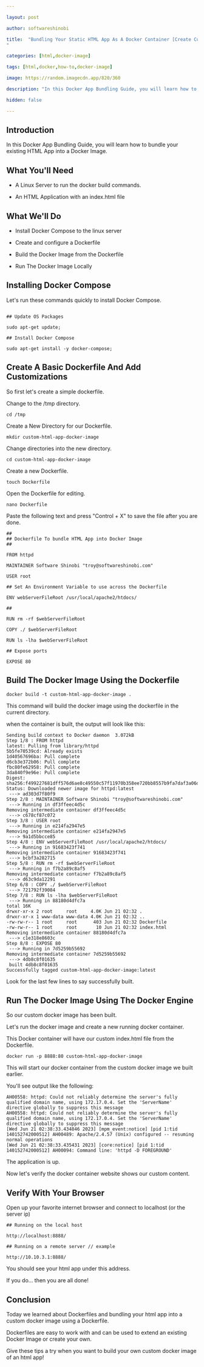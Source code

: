 ```yaml
---

layout: post

author: softwareshinobi

title:  "Bundling Your Static HTML App As A Docker Container [Create Custom Docker Image]
"

categories: [html,docker-image]

tags: [html,docker,how-to,docker-image]

image: https://random.imagecdn.app/820/360

description: "In this Docker App Bundling Guide, you will learn how to bundle your existing HTML App into a Docker Image."

hidden: false

---
```


## Introduction

In this Docker App Bundling Guide, you will learn how to bundle your existing HTML App into a Docker Image.

## What You'll Need

* A Linux Server to run the docker build commands.

* An HTML Application with an index.html file

## What We'll Do

* Install Docker Compose to the linux server

* Create and configure a Dockerfile

* Build the Docker Image from the Dockerfile

* Run The Docker Image Locally

## Installing Docker Compose

Let's run these commands quickly to install Docker Compose.

```

## Update OS Packages

sudo apt-get update;

## Install Docker Compose

sudo apt-get install -y docker-compose;

```

## Create A Basic Dockerfile And Add Customizations

So first let's create a simple dockerfile.

Change to the /tmp directory.

```
cd /tmp 
```

Create a New Directory for our Dockerfile.

```
mkdir custom-html-app-docker-image
```

Change directories into the new directory.

```
cd custom-html-app-docker-image
```

Create a new Dockerfile.

```
touch Dockerfile
```

Open the Dockerfile for editing. 

```
nano Dockerfile
```

Paste the following text and press "Control + X" to save the file after you are done.

```
##
## Dockerfile To bundle HTML App into Docker Image
##

FROM httpd

MAINTAINER Software Shinobi "troy@softwareshinobi.com"

USER root

## Set An Environment Variable to use across the Dockerfile

ENV webServerFileRoot /usr/local/apache2/htdocs/

##

RUN rm -rf $webServerFileRoot

COPY ./ $webServerFileRoot

RUN ls -lha $webServerFileRoot

## Expose ports

EXPOSE 80

```

## Build The Docker Image Using the Dockerfile

```
docker build -t custom-html-app-docker-image .
```

This command will build the docker image using the dockerfile in the current directory.

when the container is built, the output will look like this:

```
Sending build context to Docker daemon  3.072kB
Step 1/8 : FROM httpd
latest: Pulling from library/httpd
5b5fe70539cd: Already exists 
1d40567696ba: Pull complete 
d6cb3e372b06: Pull complete 
fbc80fe62958: Pull complete 
3da840f9e96e: Pull complete 
Digest: sha256:f499227681dff576d6ae8c49550c57f11970b358ee720bb8557b9fa7daf3a06d
Status: Downloaded newer image for httpd:latest
 ---> ad303d7f80f9
Step 2/8 : MAINTAINER Software Shinobi "troy@softwareshinobi.com"
 ---> Running in df3ffeec4d5c
Removing intermediate container df3ffeec4d5c
 ---> c678cf87c072
Step 3/8 : USER root
 ---> Running in e214fa2947e5
Removing intermediate container e214fa2947e5
 ---> 9a1d5bbcce85
Step 4/8 : ENV webServerFileRoot /usr/local/apache2/htdocs/
 ---> Running in 91683423f741
Removing intermediate container 91683423f741
 ---> bcbf3a282715
Step 5/8 : RUN rm -rf $webServerFileRoot
 ---> Running in f7b2a89c8af5
Removing intermediate container f7b2a89c8af5
 ---> d63c9da12291
Step 6/8 : COPY ./ $webServerFileRoot
 ---> 721792f39084
Step 7/8 : RUN ls -lha $webServerFileRoot
 ---> Running in 88180d4dfc7a
total 16K
drwxr-xr-x 2 root     root     4.0K Jun 21 02:32 .
drwxr-xr-x 1 www-data www-data 4.0K Jun 21 02:32 ..
-rw-rw-r-- 1 root     root      403 Jun 21 02:32 Dockerfile
-rw-rw-r-- 1 root     root       10 Jun 21 02:32 index.html
Removing intermediate container 88180d4dfc7a
 ---> c1e318e8603c
Step 8/8 : EXPOSE 80
 ---> Running in 7d5259b55692
Removing intermediate container 7d5259b55692
 ---> 4db8c8f01635
 built 4db8c8f01635
Successfully tagged custom-html-app-docker-image:latest
```

Look for the last few lines to say successfully built.

## Run The Docker Image Using The Docker Engine

So our custom docker image has been built.

Let's run the docker image and create a new running docker container.

This Docker container will have our custom index.html file from the Dockerfile.

```
docker run -p 8888:80 custom-html-app-docker-image
```
This will start our docker container from the custom docker image we built earlier.

You'll see output like the following:

```
AH00558: httpd: Could not reliably determine the server's fully qualified domain name, using 172.17.0.4. Set the 'ServerName' directive globally to suppress this message
AH00558: httpd: Could not reliably determine the server's fully qualified domain name, using 172.17.0.4. Set the 'ServerName' directive globally to suppress this message
[Wed Jun 21 02:38:33.434846 2023] [mpm_event:notice] [pid 1:tid 140152742000512] AH00489: Apache/2.4.57 (Unix) configured -- resuming normal operations
[Wed Jun 21 02:38:33.435431 2023] [core:notice] [pid 1:tid 140152742000512] AH00094: Command line: 'httpd -D FOREGROUND'
```

The application is up.

Now let's verify the docker container website shows our custom content.

## Verify With Your Browser

Open up your favorite internet browser and connect to localhost (or the server ip)

```
## Running on the local host

http://localhost:8888/

## Running on a remote server // example

http://10.10.3.1:8888/
```

You should see your html app under this address.

If you do... then you are all done!

## Conclusion

Today we learned about Dockerfiles and bundling your html app into a custom docker image using a Dockerfile.

Dockerfiles are easy to work with and can be used to extend an existing Docker Image or create your own.

Give these tips a try when you want to build your own custom docker image of an html app!
